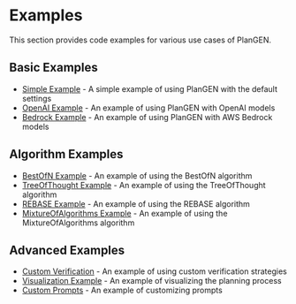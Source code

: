 # Examples

This section provides code examples for various use cases of PlanGEN.

## Basic Examples

- [Simple Example](simple_example.md) - A simple example of using PlanGEN with the default settings
- [OpenAI Example](openai_example.md) - An example of using PlanGEN with OpenAI models
- [Bedrock Example](bedrock_example.md) - An example of using PlanGEN with AWS Bedrock models

## Algorithm Examples

- [BestOfN Example](best_of_n_example.md) - An example of using the BestOfN algorithm
- [TreeOfThought Example](tree_of_thought_example.md) - An example of using the TreeOfThought algorithm
- [REBASE Example](rebase_example.md) - An example of using the REBASE algorithm
- [MixtureOfAlgorithms Example](mixture_of_algorithms_example.md) - An example of using the MixtureOfAlgorithms algorithm

## Advanced Examples

- [Custom Verification](custom_verification.md) - An example of using custom verification strategies
- [Visualization Example](visualization_example.md) - An example of visualizing the planning process
- [Custom Prompts](custom_prompts_example.md) - An example of customizing prompts